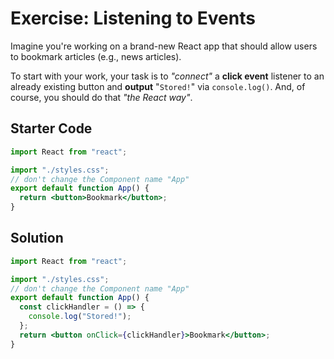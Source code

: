# Exercise: Listening to Events

Imagine you're working on a brand-new React app that should allow users to bookmark articles (e.g., news articles).

To start with your work, your task is to *"connect"* a **click event** listener to an already existing button and **output** "`Stored!`" via `console.log()`. And, of course, you should do that *"the React way"*.

## Starter Code

```jsx
import React from "react";

import "./styles.css";
// don't change the Component name "App"
export default function App() {
  return <button>Bookmark</button>;
}
```

## Solution

```jsx
import React from "react";

import "./styles.css";
// don't change the Component name "App"
export default function App() {
  const clickHandler = () => {
    console.log("Stored!");
  };
  return <button onClick={clickHandler}>Bookmark</button>;
}
```
